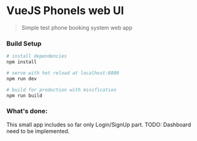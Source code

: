 # VueJS PhoneIs web UI

> Simple test phone booking system web app

### Build Setup

``` bash
# install dependencies
npm install

# serve with hot reload at localhost:8080
npm run dev

# build for production with minification
npm run build
```

### What's done:
  This small app includes so far only Login/SignUp part.
  TODO: Dashboard need to be implemented.
